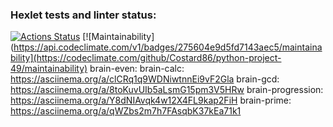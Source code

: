 ### Hexlet tests and linter status:
[![Actions Status](https://github.com/Costard86/python-project-49/workflows/hexlet-check/badge.svg)](https://github.com/Costard86/python-project-49/actions)
[![Maintainability](https://api.codeclimate.com/v1/badges/275604e9d5fd7143aec5/maintainability](https://codeclimate.com/github/Costard86/python-project-49/maintainability)
brain-even:  <script async id="asciicast-K9RftQJNmGC9bCMWudJtNaYfg" src="https://asciinema.org/a/K9RftQJNmGC9bCMWudJtNaYfg.js"></script>
brain-calc:  https://asciinema.org/a/clCRq1q9WDNiwtnnEi9vF2Gla
brain-gcd:   https://asciinema.org/a/8toKuvUIb5aLsmG15pm3V5HRw
brain-progression:  https://asciinema.org/a/Y8dNIAvqk4w12X4FL9kap2FiH
brain-prime:  https://asciinema.org/a/qWZbs2m7h7FAsqbK37kEa71k1


